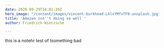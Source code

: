 ```yaml
---
date: 2020-09-29T16:01:39Z
hero_image: "/content/images/vincent-burkhead-LhlxYMfnTF0-unsplash.jpg"
title: 'Amazon isn''t doing so well '
author: Friedrich Nietzsche

---
```

this is a notehr test of tsomething bad 